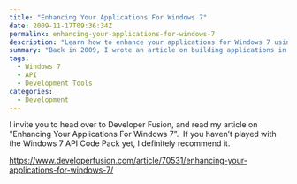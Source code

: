 ```yaml
---
title: "Enhancing Your Applications For Windows 7"
date: 2009-11-17T09:36:34Z
permalink: enhancing-your-applications-for-windows-7
description: "Learn how to enhance your applications for Windows 7 using the Windows 7 API Code Pack and its powerful features."
summary: "Back in 2009, I wrote an article on building applications in Windows 7!"
tags:
  - Windows 7
  - API
  - Development Tools
categories:
  - Development
---
```


<p>I invite you to head over to Developer Fusion, and read my article on &quot;Enhancing Your Applications For Windows 7”.&#160; If you haven’t played with the Windows 7 API Code Pack yet, I definitely recommend it.</p>  <p><a title="https://www.developerfusion.com/article/70531/enhancing-your-applications-for-windows-7/" href="https://www.developerfusion.com/article/70531/enhancing-your-applications-for-windows-7/">https://www.developerfusion.com/article/70531/enhancing-your-applications-for-windows-7/</a></p>
